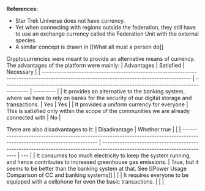 
**References:**
- Star Trek Universe does not have currency.
- Yet when connecting with regions outside the federation, they still have to use an exchange currency called the Federation Unit with the external species.
- A similar concept is drawn in [[What all must a person do]]

Cryptocurrencies were meant to provide an alternative means of currency. The advantages of the platform were mainly:
| Advantages                                                                                                                                 | Satisfied                                                                                | Necessary |
| ------------------------------------------------------------------------------------------------------------------------------------------ | ---------------------------------------------------------------------------------------- | --------- |
| It provides an alternative to the banking system, where we have to rely on banks for the security of our digital storage and transactions. | Yes                                                                                      | Yes       |
| It provides a uniform currency for everyone                                                                                                | This is satisfied only within the scope of the communities we are already connected with | No          |

There are also disadvantages to it:
| Disadvantage                                                                                                              | Whether true                                                                                                              |     |
| ------------------------------------------------------------------------------------------------------------------------- | ------------------------------------------------------------------------------------------------------------------------- | --- |
| It consumes too much electricity to keep the system running, and hence contributes to increased greenhouse gas emissions. | True, but it seems to be better than the banking system at that. See [[Power Usage Comparison of CC and banking systems]] |     |
| It requires everyone to be equipped with a cellphone for even the basic transactions.                                                                                                                          |                                                                                                                           |     |





